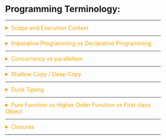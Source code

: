 # Programming Terminology:

---

<details><summary style="font-size:18px;color:Orange;text-align:left">Scope and Execution Context</summary>

-   [Scope and Execution Context](https://realpython.com/python-scope-legb-rule/)
-   [What Are Python Namespaces](https://code.tutsplus.com/tutorials/what-are-python-namespaces-and-why-are-they-needed--cms-28598)

##### What is Scope in Python?

A scope is a block of code where an object in Python remains relevant. Every object in Python resides in a scope.

The concept of scope rules how variables and names are looked up in your code. It determines the visibility of a variable within the code. The scope of a name or variable depends on the place in your code where you create that variable.

In Python, scope refers to the region of a program where a particular variable is accessible and can be referenced. It defines the visibility and lifetime of a variable within a program. Python has four main types of scope:

-   `Local Scope` (Function Scope):

    -   Variables defined within a function have a local scope.
    -   Local variables can only be accessed within the function where they are defined.
    -   The lifetime of local variables is limited to the execution of the function. Once the function completes its execution, the local variables are destroyed.
    -   If a variable with the same name exists in both the local and global scope, the local variable takes precedence inside the function.

-   `Enclosing Scope` (Nested Function Scope):

    -   When functions are defined within other functions (nested functions), they create an enclosing scope.
    -   Variables in the enclosing scope are accessible to the nested function, but not to the outermost (global) scope.
    -   The enclosing scope allows inner functions to access variables from outer functions, but not vice versa.

-   `Global Scope`:

    -   Variables defined at the top level of a Python program or in a module have a global scope.
    -   Global variables can be accessed from any part of the code, including inside functions.
    -   The lifetime of global variables lasts throughout the entire program's execution.
    -   To modify a global variable from within a function, you need to use the global keyword to indicate that you are referring to the global variable and not creating a new local variable.

-   `Built-in Scope`:
    -   The built-in scope contains all the names of Python's built-in functions, such as print(), len(), etc.
    -   These built-in names are available globally in any part of the code without the need to import anything.

Note: Local scope objects can be synced with global scope objects using keywords such as `global`.

-   Names and Scopes in Python

    -   Since Python is a dynamically-typed language, variables in Python come into existence when you first assign them a value. On the other hand, functions and classes are available after you define them using `def` or `class`, respectively. Finally, modules exist after you import them. As a summary, you can create Python names through one of the following operations:

    -   Assignments, Import operations, Function definitions, Argument definitions in the context of functions, Class definitions.

-   Python Scope vs Namespace

    -   In Python, the concept of scope is closely related to the concept of the namespace. As you’ve learned so far, a Python scope determines where in your program a name is visible. Python scopes are implemented as dictionaries that map names to objects. These dictionaries are commonly called namespaces. These are the concrete mechanisms that Python uses to store names. They’re stored in a special attribute called `.__dict__`.

    -   Names at the top level of a module are stored in the module’s namespace. In other words, they’re stored in the module’s `.__dict__` attribute.

```python
for a in range(2):
    x = 'global {}'.format(a)


def outer():
    global global_var
    global_var = 'Global variable is accessable everywhere'

    for b in range(6):
        x = randint(0, 10)
        x = 'x = {}, this value is from {}'.format(x, 'outer(...)')
        y1 = 'from the first for loop'

    def inner():
        x = 4
        x = 'x = 4, this value is from {}'.format('inner(...)')
        y2 = 'form the second for loop'

        print(x, y1, y2, global_var, sep='\n')
    print(x)
    inner()

outer()
```

### Name Mangling in Python

Name mangling in Python is a mechanism for making class attributes more "private" and for avoiding name clashes when subclassing. It involves adding a prefix to an attribute's name to make it harder to access or accidentally override from outside the class. It's a way to provide some level of "name privacy" within a class, although it's not a security feature and can still be bypassed if necessary. Here are the gory details of Python name mangling:

-   `Double Underscore Prefix (__)`: Name mangling begins when an attribute name in a class is prefixed with a double underscore (e.g., \_\_attribute_name). This is a convention, and it signals to developers that this attribute is intended to be "private" to the class.

-   `Name Transformation`: When Python encounters an attribute with a double underscore prefix, it transforms the attribute's name. Specifically, it adds a prefix to the attribute name, consisting of an underscore and the name of the class where the attribute is defined. For example, if you have a class called MyClass with a double underscore attribute **\_\_private_var_2**, Python internally renames it to **\_MyClass\_\_private_var_2**.

    ```python
    class MyClass:
        def __init__(self):
            self._private_var_1 = 42
            self.__private_var_2 = 420
    ```

-   `Accessing Mangled Attributes`: To access a name-mangled attribute from outside the class, you need to use the mangled name, which includes the class name as a prefix:

    ```python
    obj = MyClass()
    print(obj._MyClass__private_var_2)  # Accesses the name-mangled attribute.
    ```

    -   This helps avoid naming conflicts between attributes in different classes and subclasses.

-   `Name Mangling Is Not Strict Encapsulation`: It's important to note that name mangling is a convention rather than a strict security feature. It does make it less likely for developers to accidentally override or access "private" attributes, but it can still be bypassed. If you know the mangled name, you can access or modify the attribute:

    ```python
    obj._MyClass__private_var_2 = 100 # Modifies the mangled attribute.
    ```

-   `Use Cases`: Name mangling is often used to indicate to other developers that an attribute is intended to be private and should not be accessed directly from outside the class. It is also used to prevent accidental name clashes when subclassing. It's especially useful when creating library code, where you want to provide a level of encapsulation without preventing users of your library from accessing or modifying attributes when necessary.

`Conclusion`: In summary, name mangling in Python involves transforming attribute names with double underscores into names that include the class name as a prefix to avoid naming conflicts. However, it's a convention rather than a strict enforcement of privacy, and developers can still access mangled attributes if they know the mangled names.

</details>

---

<details><summary style="font-size:18px;color:Orange;text-align:left">Imperative Programming vs Declarative Programming</summary>

Imperative and declarative programming are two contrasting programming paradigms that describe different approaches to writing and structuring code. Each paradigm has its own advantages and use cases. Let's delve into the differences between imperative and declarative programming:

#### Imperative Programming:

In imperative programming, the focus is on specifying the sequence of steps or commands that the computer should follow to achieve a desired outcome. This style of programming is closer to how humans think and describe processes. The emphasis is on the `how` of achieving a task. Key characteristics of imperative programming:

-   Code consists of a series of statements that change the program's state.
-   Developers specify detailed step-by-step instructions for solving a problem.
-   Control structures like loops and conditionals are used extensively.
-   Mutable state is common, where variables are assigned new values over time.
-   Examples of imperative programming languages include C, C++, Java, and Python (to some extent).

#### Declarative Programming:

In declarative programming, the focus is on describing what should be accomplished rather than how it should be accomplished. Developers specify the desired outcome or goal, and the program's logic takes care of determining the best way to achieve it. The emphasis is on the `what` of a task. Key characteristics of declarative programming:

-   Code expresses high-level abstractions and relationships.
-   Developers describe the problem and its solution using expressions and statements.
-   Control structures are abstracted and hidden, often through built-in functions or methods.
-   Immutable data structures are favored to avoid side effects.
-   Examples of declarative programming languages include SQL, HTML, CSS, and functional programming languages like Haskell and Lisp.

</details>

---

<details><summary style="font-size:18px;color:Orange;text-align:left">Concurrency vs parallelism</summary>

-   [Unlocking your CPU cores in Python (multiprocessing)](https://www.youtube.com/watch?v=X7vBbelRXn0&t=572s)
-   [mCoding: Intro to async Python | Writing a Web Crawler](https://www.youtube.com/watch?v=ftmdDlwMwwQ&t=33s)
-   [How To Easily Do Asynchronous Programming With Asyncio In Python](https://www.youtube.com/watch?v=2IW-ZEui4h4&t=69s)
-   [Next-Level Concurrent Programming In Python With Asyncio](https://www.youtube.com/watch?v=GpqAQxH1Afc)

Concurrency and parallelism are two related but distinct concepts in Python, as well as in many other programming languages. They both deal with executing multiple tasks simultaneously, but they achieve this in different ways and serve different purposes. While both concurrency and parallelism involve the execution of multiple tasks simultaneously, concurrency is more about structuring your code to efficiently manage tasks, especially those that may block, while parallelism is about actually executing tasks in parallel to improve performance by utilizing multiple CPU cores or processors. The choice between concurrency and parallelism depends on the nature of the tasks you need to perform and the performance goals of your application.

-   `Concurrency`: Concurrency is a design principle that allows you to structure your code in a way that it can handle multiple tasks or operations simultaneously without necessarily running them in parallel. It's more about managing and organizing tasks efficiently, especially when dealing with tasks that may block, such as I/O operations (e.g., reading from files, making network requests). In Python, you can achieve concurrency using various techniques and libraries, including:

    -   `Threading`: Python's threading module allows you to create and manage threads. Threads can run concurrently within the same process. However, due to Python's Global Interpreter Lock (GIL), true parallelism is often limited, and threads may not take full advantage of multiple CPU cores.

    -   `Multiprocessing`: The multiprocessing module enables you to create multiple processes, each with its own Python interpreter and memory space. This allows for true parallelism, as each process can run on a separate CPU core.

    -   `Asyncio`: Python's asyncio library provides support for asynchronous programming using coroutines. It allows you to write non-blocking code that can efficiently manage and switch between multiple tasks, such as handling multiple I/O-bound operations concurrently.

-   `Parallelism`: Parallelism, on the other hand, is the actual simultaneous execution of multiple tasks on multiple CPU cores or processors, with the goal of improving performance and reducing execution time. It's often used for tasks that can be divided into smaller, independent subtasks that can run in parallel. In Python, you can achieve parallelism using:

    -   `Multiprocessing`: As mentioned earlier, the multiprocessing module can be used to create multiple processes, each of which runs in parallel on separate CPU cores.

    -   `Third-Party Libraries`: Python has several third-party libraries, such as concurrent.futures, that provide high-level interfaces for concurrent and parallel programming, making it easier to write code that can take advantage of multiple cores.

#### Thread vs Multiprocessing vs Asynchronous Programming

In Python, "threading," "multiprocessing," and "asynchronous programming" are three different approaches to achieving concurrent execution, and each has its own use cases and benefits. Let's compare these approaches in terms of their characteristics and when to use them:

-   `Threading (Thread-Based Concurrency)`:

    -   `Concurrency Model`: Threading uses multiple threads within a single process, and these threads share the same memory space.
    -   `Use Cases`:
        -   Well-suited for I/O-bound tasks (e.g., file I/O, network requests) where threads can release the Global Interpreter Lock (GIL) during blocking operations.
        -   Not ideal for CPU-bound tasks because Python's GIL can limit true parallelism, causing threads to compete for CPU time rather than running in parallel.
    -   `Advantages`:
        -   Relatively lightweight compared to processes, making it efficient for managing many concurrent I/O-bound tasks.
        -   Easier communication and data sharing between threads since they share memory.
    -   `Drawbacks`:
        -   Limited parallelism for CPU-bound tasks due to the GIL.
        -   Thread safety concerns when multiple threads access shared data simultaneously.

-   `Multiprocessing (Process-Based Concurrency)`:

    -   `Concurrency Model`: Multiprocessing uses multiple separate processes, each with its own Python interpreter and memory space. These processes can run in parallel on multi-core CPUs.
    -   `Use Cases`:
        -   Ideal for CPU-bound tasks where true parallelism is required because each process runs independently on a separate core.
        -   Suitable for I/O-bound tasks as well, but processes have more overhead than threads.
    -   `Advantages`:
        -   Achieves true parallelism, making it suitable for multi-core systems.
        -   Each process has its own memory space, reducing concerns about shared data and thread safety.
    -   `Drawbacks`:
        -   Higher memory and resource overhead compared to threads.
        -   Inter-process communication (IPC) can be more complex than thread communication.

-   `Asynchronous Programming (Async/Await)`:

    -   `Concurrency Model`: Asynchronous programming uses a single thread to manage multiple tasks that may involve I/O-bound operations. It allows tasks to yield control back to the event loop when waiting for I/O, rather than blocking the entire thread.
    -   `Use Cases`:
        -   Excellent for I/O-bound tasks where waiting for external resources (e.g., web requests, database queries) is common.
        -   Not ideal for CPU-bound tasks because a single thread cannot take full advantage of multiple CPU cores.
    -   `Advantages`:
        -   Efficiently handles a large number of concurrent I/O-bound tasks with relatively low overhead.
        -   Simplifies concurrency with straightforward code using async and await keywords.
    -   `Drawbacks`:
        -   Limited parallelism for CPU-bound tasks, as it uses a single thread.
        -   Requires adherence to asynchronous programming principles and may involve a learning curve.

-   `Conclusion`: The choice among these concurrency approaches depends on your specific application requirements, the nature of the tasks you're performing, and the available hardware resources. In some cases, a combination of these techniques may be appropriate to achieve the desired level of concurrency and performance.

    -   Use Threads when dealing with many concurrent I/O-bound tasks, and the GIL limitations are not a concern.

    -   Use Multiprocessing when you need true parallelism for CPU-bound tasks, especially on multi-core systems.

    -   Use Asynchronous Programming when handling concurrent I/O-bound tasks efficiently, and you want to write non-blocking code that simplifies handling asynchronous operations.

#### Global Interpreter Lock (GIL)

The Global Interpreter Lock (`GIL`) is a mutex (short for mutual exclusion) in the CPython interpreter, which is the most widely used implementation of Python. The `GIL` is a critical aspect of Python's internal design and has significant implications for how Python code runs, particularly in multithreaded programs. Here's what you need to know about the Global Interpreter Lock:

-   `Purpose`:

    -   The primary purpose of the `GIL` is to serialize access to Python objects, preventing multiple native threads from executing Python bytecodes in parallel.
    -   It ensures that only one thread can execute Python code in the interpreter at any given time.

-   `Why the `GIL` Exists`:

    -   CPython, the reference implementation of Python, uses reference counting to manage memory. The `GIL` simplifies memory management by eliminating the need for complex and expensive locking mechanisms to protect against memory management issues.
    -   The `GIL` also ensures thread safety for Python's built-in data structures, making it easier to write and maintain Python's standard library.

-   `Impact on Multithreaded Programs`:

    -   Due to the `GIL`, multithreaded Python programs may not achieve true parallelism, especially for CPU-bound tasks. This means that multiple threads running Python code cannot utilize multiple CPU cores simultaneously.
    -   For I/O-bound tasks (e.g., network operations, file I/O), the `GIL` is less of a concern because Python threads can release the `GIL` while waiting for I/O operations to complete. This allows multiple threads to make progress concurrently in such cases.

-   `Impact on CPU-Bound Tasks`:

    -   CPU-bound tasks, which involve heavy computation, are the most affected by the `GIL`. In these cases, multithreaded Python programs may not see significant performance improvements because only one thread can execute Python bytecodes at a time.

-   `Alternative Implementations`:

    -   Some alternative Python implementations, such as Jython (Python on the Java Virtual Machine) and IronPython (Python on the .NET Framework), do not have a `GIL` and can fully utilize multiple CPU cores for parallel execution. However, they have their own limitations and may not be as widely used as CPython.

-   `Mitigating `GIL` Limitations`:

    -   To achieve parallelism in Python for CPU-bound tasks, you can use multiprocessing, which creates separate processes, each with its own Python interpreter and memory space. This allows true parallel execution.
    -   Alternatively, you can use other languages or libraries that are designed for parallel and concurrent programming, such as C/C++ extensions, or take advantage of multicore capabilities outside of the Python interpreter.

-   `Conclusion`: the Global Interpreter Lock (`GIL`) is a mutex in CPython that ensures only one thread can execute Python code at a time. This has implications for the parallelism and performance of multithreaded Python programs, particularly for CPU-bound tasks. For I/O-bound tasks, Python threads can still be useful due to the `GIL`'s ability to release during blocking operations.

#### CPU vs Process vs Thread:

-   `CPU (Central Processing Unit)`:

    -   The CPU is the primary processing unit of a computer. It performs all the arithmetic, logic, and control operations required to execute instructions.
    -   Modern PCs typically have multi-core CPUs, which means there are multiple processing units (cores) on a single chip.
    -   Each core can execute instructions independently, allowing for parallel processing of tasks.

-   `Process`:

    -   A process is an independent program or application running on a computer. It includes its own memory space, system resources, and execution environment.
    -   Each process has its own program counter, registers, and stack.
    -   Multiple processes can run concurrently on a multi-core CPU, allowing for parallelism and multitasking.

-   `Thread`:
    -   A thread is a lightweight unit of execution within a process. Threads share the same memory space and resources as the process they belong to.
    -   Threads within a process can run concurrently and share data, which makes them suitable for tasks that require coordination and communication.
    -   Multithreading allows for parallelism within a single process and can take advantage of multi-core CPUs.

</details>

---

<details><summary style="font-size:18px;color:Orange;text-align:left">Shallow Copy / Deep Copy</summary>

In Python, "shallow copy" and "deep copy" are two different methods used to create copies of objects, especially when dealing with complex data structures like lists, dictionaries, or custom objects. The key difference between them lies in how they handle nested objects (objects within objects) during the copy process.

#### Shallow Copy:

A shallow copy creates a new object, but it does not create new copies of nested objects. Instead, it references the original nested objects in the new container. In other words, a shallow copy is a copy of the top-level container object, but the elements inside that container are still shared between the original object and the copied object.
To create a shallow copy in Python, you can use the copy module's copy() function or the object's own copy() method.

```python
import copy

original_list = [1, 2, [3, 4]]
shallow_copied_list = copy.copy(original_list)

# Modify the nested list in the shallow copy
shallow_copied_list[2][0] = 99

print(original_list)          # Output: [1, 2, [99, 4]]
print(shallow_copied_list)    # Output: [1, 2, [99, 4]]
```

As you can see, when we modify the nested list in the shallow copied list, the change is also reflected in the original list because they share the same reference to the nested list.

#### Deep Copy:

A deep copy, on the other hand, creates a completely independent copy of the original object along with all its nested objects. It recursively creates new copies of all the objects found in the original object, including all nested objects. This means that changes made to nested objects in the deep copy won't affect the original object or vice versa.
To create a deep copy in Python, you can use the copy module's deepcopy() function.

```python
import copy

original_list = [1, 2, [3, 4]]
deep_copied_list = copy.deepcopy(original_list)

# Modify the nested list in the deep copy
deep_copied_list[2][0] = 99

print(original_list)          # Output: [1, 2, [3, 4]]
print(deep_copied_list)       # Output: [1, 2, [99, 4]]
```

In this case, the modification to the nested list in the deep copied list does not affect the original list because they are now independent copies.

#### When to use Shallow Copy and Deep Copy:

-   `Shallow Copy`:

    -   Use a shallow copy when you want to create a new container object, but you want to keep the references to the nested objects intact (i.e., you want to share the nested objects between the original and copied objects).
    -   Shallow copies are generally faster and more memory-efficient since they only copy references to objects and not the objects themselves.

-   `Deep Copy`:
    -   Use a deep copy when you need a completely independent copy of the original object and all its nested objects. This ensures that changes to the copied object won't affect the original object or any of its nested objects.
    -   Deep copies are slower and consume more memory, especially for complex data structures, since they recursively copy all nested objects.

```python
from copy import copy, deepcopy

list_1 = [1, 2, [3, 5], 4]

## shallow copy

list_2 = copy(list_1)
list_2[3] = 7
list_2[2].append(6)

list_2 # output => [1, 2, [3, 5, 6], 7]

list_1 # output => [1, 2, [3, 5, 6], 4]

## deep copy

list_3 = deepcopy(list_1)
list_3[3] = 8
list_3[2].append(7)

list_3 # output => [1, 2, [3, 5, 6, 7], 8]

list_1 # output => [1, 2, [3, 5, 6], 4]
```

</details>

---

<details><summary style="font-size:18px;color:Orange;text-align:left">Duck Typing</summary>

-   [Duck Typing and Asking Forgiveness, Not Permission (EAFP)](https://www.youtube.com/watch?v=x3v9zMX1s4s)

Duck typing is a concept in programming languages, particularly in dynamically-typed languages like Python. The term "duck typing" comes from the saying, "If it looks like a duck, swims like a duck, and quacks like a duck, then it probably is a duck." In the context of Python, it means that the type or the class of an object is determined by its behavior rather than its explicit type.

In languages with static typing, you usually need to declare the type of a variable explicitly, and the compiler enforces that the variable must always be of that specific type. In contrast, Python uses dynamic typing, and variables can hold values of any type at runtime. Duck typing takes advantage of this dynamic nature, allowing Python to be more flexible and concise in handling different types of objects.

In Python, you can perform operations on objects without worrying about their specific type, as long as they support the required methods or behavior. If an object supports the required methods, it is considered to be of the necessary type for that particular operation, regardless of its actual class.

Here's an example of duck typing in Python:

```python
class Duck:
    def quack(self):
        print("Quack!")

class Dog:
    def quack(self):
        print("Dog does not quack but makes a different sound.")

class Robot:
    def beep(self):
        print("Beep!")

def make_sound(animal):
    animal.quack()

duck = Duck()
dog = Dog()
robot = Robot()

make_sound(duck)  # Output: Quack!
make_sound(dog)   # Output: Dog does not quack but makes a different sound.
# make_sound(robot)  # Throws an AttributeError since Robot doesn't have a 'quack' method.
```

In this example, we define three different classes Duck, Dog, and Robot. Each class has its own quack or beep method. The make_sound function takes an argument animal and calls the quack method on it. Even though the make_sound function doesn't know the exact type of the animal, it still works as long as the object passed to it has a quack method.

Duck typing is a powerful concept that allows Python code to be more generic, extensible, and easy to maintain. However, it also comes with some trade-offs. Since the type of an object is determined at runtime, there is less compile-time safety, and errors related to incorrect method calls might only be discovered during runtime. Careful documentation and testing are important to ensure the correct behavior of the code.

</details>

---

<details><summary style="font-size:18px;color:Orange;text-align:left">Pure Function vs Higher Order Function vs First class Object</summary>

#### Pure Function:

A pure function is a function that has two main characteristics:

`Deterministic`: For the same input, a pure function will always produce the same output, regardless of the external state or context. It does not rely on any external variables or mutable state.

`No Side Effects`: A pure function does not modify any external state or produce observable side effects, such as changing global variables, modifying input parameters, or performing I/O operations like reading or writing files.

Pure functions have several advantages:

They are easy to reason about and test since their behavior is predictable and isolated.
They can be optimized and memoized more effectively since their output is solely determined by their inputs.
They facilitate parallel and concurrent programming as they do not share data between different executions.
Example of a pure function:

```python
def add(a, b):
    return a + b
```

#### Higher-Order Function:

A higher-order function is a function that takes one or more functions as arguments and/or returns a function as its result. In other words, it treats functions as first-class citizens, enabling them to be manipulated and passed around like any other data type.

Higher-order functions are a fundamental concept in functional programming and allow for more flexible and modular code.

Example of a higher-order function:

```python
def apply_operation(operation, a, b):
    return operation(a, b)

def add(a, b):
    return a + b

def multiply(a, b):
    return a * b

result = apply_operation(add, 3, 5)       # Result: 8
result = apply_operation(multiply, 3, 5)  # Result: 15
```

In this example, apply_operation is a higher-order function that takes another function (add or multiply) as an argument and applies it to the provided arguments a and b.

#### First-Class Object:

In a programming language, a first-class object (or first-class citizen) refers to entities that can be treated like any other object in the language. This means that they can be:

Assigned to variables.
Passed as arguments to functions.
Returned from functions.
Stored in data structures like lists or dictionaries.
In a language with support for first-class objects, functions are treated as first-class objects, and they can be used just like any other data type, such as integers, strings, or lists.

In Python, functions are first-class objects, which means you can perform all the above operations on functions. This feature allows for the use of higher-order functions and the creation of closures, among other powerful programming techniques.

Example of functions as first-class objects:

```python
def add(a, b):
    return a + b

def multiply(a, b):
    return a * b

# Assigning functions to variables
operation = add
result = operation(3, 5)  # Result: 8

operation = multiply
result = operation(3, 5)  # Result: 15

# Passing functions as arguments to other functions
def apply_operation(operation, a, b):
    return operation(a, b)

result = apply_operation(add, 3, 5)       # Result: 8
result = apply_operation(multiply, 3, 5)  # Result: 15

# Returning functions from other functions
def get_operation(type):
    if type == 'add':
        return add
    elif type == 'multiply':
        return multiply

operation = get_operation('add')
result = operation(3, 5)  # Result: 8
```

In summary, pure functions are functions that produce consistent outputs with no side effects, higher-order functions treat functions as first-class objects, and first-class objects are entities that can be used just like any other data type in the language. Python's support for first-class functions allows for more expressive and flexible code, enabling powerful programming paradigms like functional programming.

</details>

---

<details><summary style="font-size:18px;color:Orange;text-align:left">Closures</summary>

-   [Closures - How to Use Them and Why They Are Useful](https://www.youtube.com/watch?v=swU3c34d2NQ)

A closure is a powerful concept in programming languages that support first-class functions, like Python. In simple terms, a closure is a function that remembers the environment in which it was created. It retains access to variables, bindings, and other references from the enclosing scope, even after the outer function has finished executing. This allows the inner function to "close over" and capture the state of its surrounding environment.

Let's break down the components and behavior of closures in more detail:

#### Function Definitions and Nested Functions:

In Python, functions can be defined inside other functions, creating what is known as nested functions or inner functions. These inner functions have access to the variables and parameters of the enclosing (outer) function.

```python
def outer_function(x):
    def inner_function(y):
        return x + y
    return inner_function
```

#### Returning Functions:

Closures are often used when a function returns another function. In the example above, the outer_function returns the inner_function. When the inner function is returned, it still has access to the variable x from the outer_function, even though the outer_function has already finished executing.

#### Accessing Variables from the Enclosing Scope:

The inner function can access and "close over" the variables and parameters from its enclosing scope (the scope of the outer function). This is possible because the closure retains a reference to the environment in which it was defined.

```python
add_five = outer_function(5)
result = add_five(10)  # Calling the inner function with y=10 and x=5 from the enclosing scope
print(result)          # Output: 15
```

#### Use Cases for Closures:

-   `Function Factories`: Closures are often used to create function factories, where a higher-order function returns specialized functions based on the parameters passed.
-   `Data Hiding`: Closures can be used to hide variables or data within a function, encapsulating state and protecting it from direct access or modification from outside the function.
-   `Callbacks`: Closures are commonly used for callback functions in event handling, where a function is passed as an argument to be called later, often with access to certain context-specific variables.
-   `Lifetime of Closures`:
    Closures remain in memory as long as they are referenced by other objects. When a closure is returned by a function and assigned to a variable or passed as an argument to another function, the closure will continue to exist in memory. If there are no references to the closure anymore, it will be garbage collected like any other object.

#### Mutable Closures and Gotchas:

When using mutable variables in closures (e.g., lists or dictionaries), you need to be cautious about the "late binding" behavior. Late binding means that the inner function can change the value of a variable in the enclosing scope even after the closure is created. This can lead to unexpected behavior and is something to keep in mind when working with mutable closures.

```python
def create_multiplier():
    factor = 2

    def multiplier(x):
        return x * factor

    factor = 10  # Changing the value of 'factor'
    return multiplier

multiply = create_multiplier()
print(multiply(5))  # Output: 50 (not 10, because the closure remembers the latest value of 'factor')
```

In conclusion, closures in Python are a powerful mechanism that allows functions to retain access to the variables and context of their enclosing scope. This feature is extensively used to create flexible and reusable code, particularly in functional programming and other advanced programming paradigms.

A closure is a powerful concept in programming languages that support first-class functions, like Python. In simple terms, a closure is a function that remembers the environment in which it was created. It retains access to variables, bindings, and other references from the enclosing scope, even after the outer function has finished executing. This allows the inner function to "close over" and capture the state of its surrounding environment.

Let's break down the components and behavior of closures in more detail:

#### Function Definitions and Nested Functions:

In Python, functions can be defined inside other functions, creating what is known as nested functions or inner functions. These inner functions have access to the variables and parameters of the enclosing (outer) function.

```python
def outer_function(x):
    def inner_function(y):
        return x + y
    return inner_function
```

#### Returning Functions:

Closures are often used when a function returns another function. In the example above, the outer_function returns the inner_function. When the inner function is returned, it still has access to the variable x from the outer_function, even though the outer_function has already finished executing.

#### Accessing Variables from the Enclosing Scope:

The inner function can access and "close over" the variables and parameters from its enclosing scope (the scope of the outer function). This is possible because the closure retains a reference to the environment in which it was defined.

```python
add_five = outer_function(5)
result = add_five(10)  # Calling the inner function with y=10 and x=5 from the enclosing scope
print(result)          # Output: 15
```

#### Use Cases for Closures:

-   `Function Factories`: Closures are often used to create function factories, where a higher-order function returns specialized functions based on the parameters passed.
-   `Data Hiding`: Closures can be used to hide variables or data within a function, encapsulating state and protecting it from direct access or modification from outside the function.
-   `Callbacks`: Closures are commonly used for callback functions in event handling, where a function is passed as an argument to be called later, often with access to certain context-specific variables.
-   `Lifetime of Closures`:
    Closures remain in memory as long as they are referenced by other objects. When a closure is returned by a function and assigned to a variable or passed as an argument to another function, the closure will continue to exist in memory. If there are no references to the closure anymore, it will be garbage collected like any other object.

#### Mutable Closures and Gotchas:

When using mutable variables in closures (e.g., lists or dictionaries), you need to be cautious about the "late binding" behavior. Late binding means that the inner function can change the value of a variable in the enclosing scope even after the closure is created. This can lead to unexpected behavior and is something to keep in mind when working with mutable closures.

```python
def create_multiplier():
    factor = 2

    def multiplier(x):
        return x * factor

    factor = 10  # Changing the value of 'factor'
    return multiplier

multiply = create_multiplier()
print(multiply(5))  # Output: 50 (not 10, because the closure remembers the latest value of 'factor')
```

In conclusion, closures in Python are a powerful mechanism that allows functions to retain access to the variables and context of their enclosing scope. This feature is extensively used to create flexible and reusable code, particularly in functional programming and other advanced programming paradigms.

</details>

---
